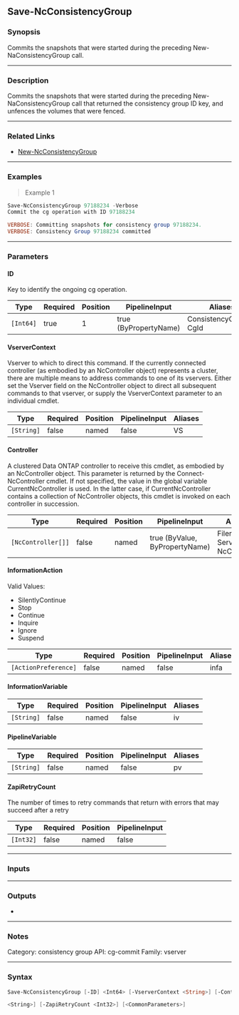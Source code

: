 Save-NcConsistencyGroup
-----------------------

### Synopsis
Commits the snapshots that were started during the preceding New-NaConsistencyGroup call.

---

### Description

Commits the snapshots that were started during the preceding New-NaConsistencyGroup call that returned the consistency group ID key, and unfences the volumes that were fenced.

---

### Related Links
* [New-NcConsistencyGroup](New-NcConsistencyGroup)

---

### Examples
> Example 1

```PowerShell
Save-NcConsistencyGroup 97188234 -Verbose
Commit the cg operation with ID 97188234

VERBOSE: Committing snapshots for consistency group 97188234.
VERBOSE: Consistency Group 97188234 committed

```

---

### Parameters
#### **ID**
Key to identify the ongoing cg operation.

|Type     |Required|Position|PipelineInput        |Aliases                    |
|---------|--------|--------|---------------------|---------------------------|
|`[Int64]`|true    |1       |true (ByPropertyName)|ConsistencyGroupID<br/>CgId|

#### **VserverContext**
Vserver to which to direct this command.  If the currently connected controller (as embodied by an NcController object) represents a cluster, there are multiple means to address commands to one of its vservers.  Either set the Vserver field on the NcController object to direct all subsequent commands to that vserver, or supply the VserverContext parameter to an individual cmdlet.

|Type      |Required|Position|PipelineInput|Aliases|
|----------|--------|--------|-------------|-------|
|`[String]`|false   |named   |false        |VS     |

#### **Controller**
A clustered Data ONTAP controller to receive this cmdlet, as embodied by an NcController object.  This parameter is returned by the Connect-NcController cmdlet.  If not specified, the value in the global variable CurrentNcController is used.  In the latter case, if CurrentNcController contains a collection of NcController objects, this cmdlet is invoked on each controller in succession.

|Type              |Required|Position|PipelineInput                 |Aliases                          |
|------------------|--------|--------|------------------------------|---------------------------------|
|`[NcController[]]`|false   |named   |true (ByValue, ByPropertyName)|Filer<br/>Server<br/>NcController|

#### **InformationAction**

Valid Values:

* SilentlyContinue
* Stop
* Continue
* Inquire
* Ignore
* Suspend

|Type                |Required|Position|PipelineInput|Aliases|
|--------------------|--------|--------|-------------|-------|
|`[ActionPreference]`|false   |named   |false        |infa   |

#### **InformationVariable**

|Type      |Required|Position|PipelineInput|Aliases|
|----------|--------|--------|-------------|-------|
|`[String]`|false   |named   |false        |iv     |

#### **PipelineVariable**

|Type      |Required|Position|PipelineInput|Aliases|
|----------|--------|--------|-------------|-------|
|`[String]`|false   |named   |false        |pv     |

#### **ZapiRetryCount**
The number of times to retry commands that return with errors that may succeed after a retry

|Type     |Required|Position|PipelineInput|
|---------|--------|--------|-------------|
|`[Int32]`|false   |named   |false        |

---

### Inputs

---

### Outputs
* 

---

### Notes
Category: consistency group
API: cg-commit
Family: vserver

---

### Syntax
```PowerShell
Save-NcConsistencyGroup [-ID] <Int64> [-VserverContext <String>] [-Controller <NcController[]>] [-InformationAction <ActionPreference>] [-InformationVariable <String>] [-PipelineVariable 
```
```PowerShell
<String>] [-ZapiRetryCount <Int32>] [<CommonParameters>]
```
